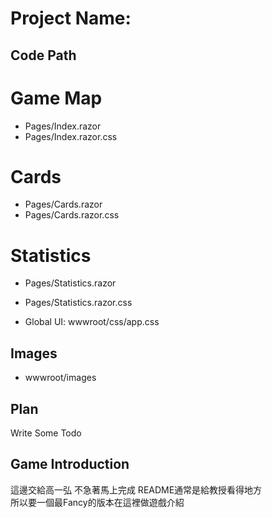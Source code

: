 # Project Name: 

## Code Path
# Game Map
- Pages/Index.razor
- Pages/Index.razor.css
# Cards
- Pages/Cards.razor
- Pages/Cards.razor.css
# Statistics
- Pages/Statistics.razor
- Pages/Statistics.razor.css

- Global UI: wwwroot/css/app.css

## Images
- wwwroot/images

## Plan
Write Some Todo

## Game Introduction
這邊交給高一弘 不急著馬上完成
README通常是給教授看得地方  
所以要一個最Fancy的版本在這裡做遊戲介紹
